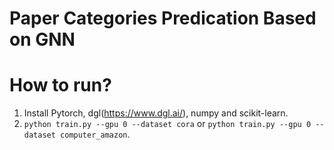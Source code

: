 # Paper Categories Predication Based on GNN
# How to run?
1. Install Pytorch, dgl(https://www.dgl.ai/), numpy and scikit-learn.
2. `python train.py --gpu 0 --dataset cora` or `python train.py --gpu 0 --dataset computer_amazon`.
